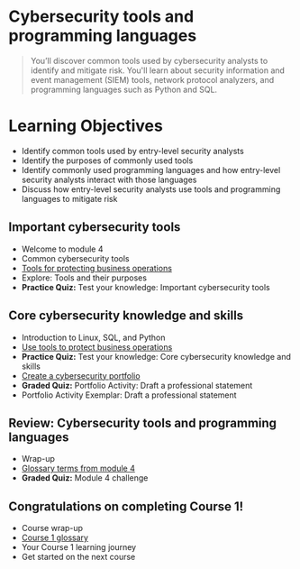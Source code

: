 # Cybersecurity tools and programming languages
> You’ll discover common tools used by cybersecurity analysts to identify and mitigate risk. You'll learn about security information and event management (SIEM) tools, network protocol analyzers, and programming languages such as Python and SQL.
# Learning Objectives
- Identify common tools used by entry-level security analysts
- Identify the purposes of commonly used tools
- Identify commonly used programming languages and how entry-level security analysts interact with those languages
- Discuss how entry-level security analysts use tools and programming languages to mitigate risk
## Important cybersecurity tools
- Welcome to module 4
- Common cybersecurity tools
- [Tools for protecting business operations](https://github.com/KailaniBailey/Google-Cybersecurity-Professional-Certificate/tree/main/Course%201:%20Foundations%20of%20cybersecurity/Week%204:%20Cybersecurity%20tools%20and%20programming%20languages/Tools%20for%20protecting%20business%20operations)
- Explore: Tools and their purposes
- **Practice Quiz:** Test your knowledge: Important cybersecurity tools
## Core cybersecurity knowledge and skills
- Introduction to Linux, SQL, and Python
- [Use tools to protect business operations](https://github.com/KailaniBailey/Google-Cybersecurity-Professional-Certificate/tree/main/Course%201:%20Foundations%20of%20cybersecurity/Week%204:%20Cybersecurity%20tools%20and%20programming%20languages/Use%20tools%20to%20protect%20business%20operations)
- **Practice Quiz:** Test your knowledge: Core cybersecurity knowledge and skills
- [Create a cybersecurity portfolio](https://github.com/KailaniBailey/Google-Cybersecurity-Professional-Certificate/tree/main/Course%201:%20Foundations%20of%20cybersecurity/Week%204:%20Cybersecurity%20tools%20and%20programming%20languages/Create%20a%20cybersecurity%20portfolio)
- **Graded Quiz:** Portfolio Activity: Draft a professional statement
- Portfolio Activity Exemplar: Draft a professional statement
## Review: Cybersecurity tools and programming languages
- Wrap-up
- [Glossary terms from module 4](https://github.com/KailaniBailey/Google-Cybersecurity-Professional-Certificate/tree/main/Course%201:%20Foundations%20of%20cybersecurity/Week%204:%20Cybersecurity%20tools%20and%20programming%20languages/Glossary%20terms%20from%20module%204)
- **Graded Quiz:** Module 4 challenge
## Congratulations on completing Course 1!
- Course wrap-up
- [Course 1 glossary](https://github.com/KailaniBailey/Google-Cybersecurity-Professional-Certificate/blob/main/Course%201%3A%20Foundations%20of%20cybersecurity/Week%204%3A%20Cybersecurity%20tools%20and%20programming%20languages/Course%201%20glossary.pdf)
- Your Course 1 learning journey
- Get started on the next course

